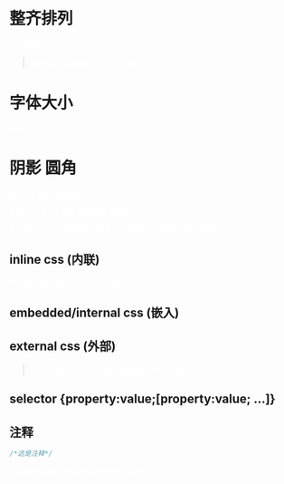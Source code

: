 # 整齐排列
float:left
> 或者是什么grid的,,不怎么用呢...

# 字体大小
font-size

# 阴影  圆角
border-radius:5px;

box-shadow: 2px 2px 5px #000;

transform: rotate(45deg); & transform-origin: 250px 150px;




## inline css     (内联)

<p style="color:white">this is a example of inline css</p>

## embedded/internal css    (嵌入)

<style>p{color:white;}</style>



## external css    (外部)

<link rel="stylesheet" href="example.css">

> href:(**H**ypertext **REF**erence) (超文本参考)



## selector {property:value;[property:value; ...]}



## 注释

```css
/*这是注释*/
```


absolute 中的 absolute 相当于   revelate 呢








